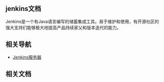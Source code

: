 ## jenkins文档

Jenkins是一个有Java语言编写的储蓄集成工具。易于维护和使用，有开源社区的强大支持们能够极大地提高产品持续家父和版本迭代的能力。


## 相关导航

- [Jenkins服务器](http://spjenkins.rd.tp-link.net)

## 相关文档


